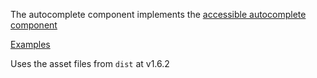 The autocomplete component implements the [accessible autocomplete component](https://github.com/alphagov/accessible-autocomplete)

[Examples](https://alphagov.github.io/accessible-autocomplete/examples/)

Uses the asset files from `dist` at v1.6.2
